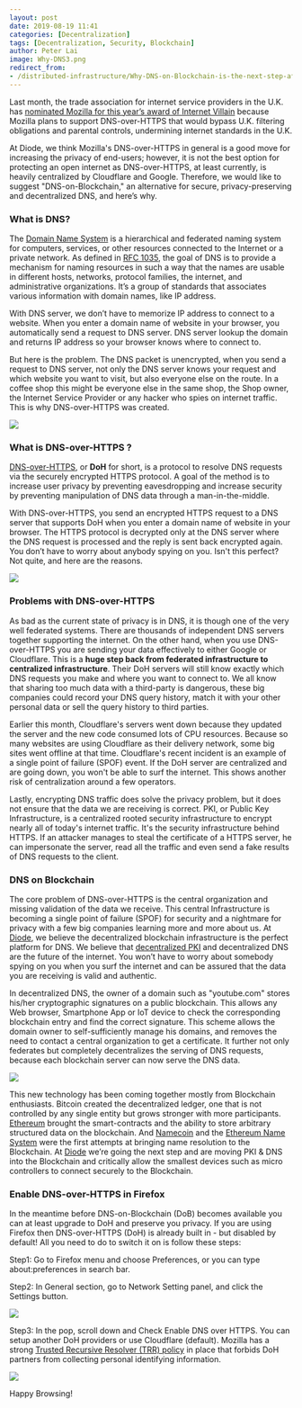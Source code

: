 ```yaml
---
layout: post
date: 2019-08-19 11:41
categories: [Decentralization]
tags: [Decentralization, Security, Blockchain]
author: Peter Lai
image: Why-DNS3.png
redirect_from:
- /distributed-infrastructure/Why-DNS-on-Blockchain-is-the-next-step-after-DNS-over-HTTPS-19231/
---
```


Last month, the trade association for internet service providers in the U.K. has [nominated Mozilla for this year’s award of Internet Villain](https://www.zdnet.com/article/uk-isp-group-names-mozilla-internet-villain-for-supporting-dns-over-https/) because Mozilla plans to support DNS-over-HTTPS that would bypass U.K. filtering obligations and parental controls, undermining internet standards in the U.K.

At Diode, we think Mozilla's DNS-over-HTTPS in general is a good move for increasing the privacy of end-users; however, it is not the best option for protecting an open internet as DNS-over-HTTPS, at least currently, is heavily centralized by Cloudflare and Google. Therefore, we would like to suggest "DNS-on-Blockchain," an alternative for secure, privacy-preserving and decentralized DNS, and here’s why.

### What is DNS?

The [Domain Name System](https://en.wikipedia.org/wiki/Domain_Name_System) is a hierarchical and federated naming system for computers, services, or other resources connected to the Internet or a private network. As defined in [RFC 1035](https://tools.ietf.org/html/rfc1035), the goal of DNS is to provide a mechanism for naming resources in such a way that the names are usable in different hosts, networks, protocol families, the internet, and administrative organizations. It’s a group of standards that associates various information with domain names, like IP address.

With DNS server, we don’t have to memorize IP address to connect to a website. When you enter a domain name of website in your browser, you automatically send a request to DNS server. DNS server lookup the domain and returns IP address so your browser knows where to connect to.

But here is the problem. The DNS packet is unencrypted, when you send a request to DNS server, not only the DNS server knows your request and which website you want to visit, but also everyone else on the route. In a coffee shop this might be everyone else in the same shop, the Shop owner, the Internet Service Provider or any hacker who spies on internet traffic. This is why DNS-over-HTTPS was created.

![](../assets/img/blog/Why-DNS1.png)

### What is DNS-over-HTTPS ?

[DNS-over-HTTPS](https://de.wikipedia.org/wiki/DNS_over_HTTPS), or **DoH** for short, is a protocol to resolve DNS requests via the securely encrypted HTTPS protocol. A goal of the method is to increase user privacy by preventing eavesdropping and increase security by preventing manipulation of DNS data through a man-in-the-middle.

With DNS-over-HTTPS, you send an encrypted HTTPS request to a DNS server that supports DoH when you enter a domain name of website in your browser. The HTTPS protocol is decrypted only at the DNS server where the DNS request is processed and the reply is sent back encrypted again. You don’t have to worry about anybody spying on you. Isn't this perfect? Not quite, and here are the reasons.

![](../assets/img/blog/Why-DNS2.png)

### Problems with DNS-over-HTTPS

As bad as the current state of privacy is in DNS, it is though one of the very well federated systems. There are thousands of independent DNS servers together supporting the internet. On the other hand, when you use DNS-over-HTTPS you are sending your data effectively to either Google or Cloudflare. This is a **huge step back from federated infrastructure to centralized infrastructure**. Their DoH servers will still know exactly which DNS requests you make and where you want to connect to. We all know that sharing too much data with a third-party is dangerous, these big companies could record your DNS query history, match it with your other personal data or sell the query history to third parties.

Earlier this month, Cloudflare's servers went down because they updated the server and the new code consumed lots of CPU resources. Because so many websites are using Cloudflare as their delivery network, some big sites went offline at that time. Cloudflare's recent incident is an example of a single point of failure (SPOF) event. If the DoH server are centralized and are going down, you won't be able to surf the internet. This shows another risk of centralization around a few operators.

Lastly, encrypting DNS traffic does solve the privacy problem, but it does not ensure that the data we are receiving is correct. PKI, or Public Key Infrastructure, is a centralized rooted security infrastructure to encrypt nearly all of today's internet traffic. It's the security infrastructure behind HTTPS. If an attacker manages to steal the certificate of a HTTPS server, he can impersonate the server, read all the traffic and even send a fake results of DNS requests to the client.

### DNS on Blockchain

The core problem of DNS-over-HTTPS is the central organization and missing validation of the data we receive. This central Infrastructure is becoming a single point of failure (SPOF) for security and a nightmare for privacy with a few big companies learning more and more about us. At [Diode](https://diode.io), we believe the decentralized blockchain infrastructure is the perfect platform for DNS. We believe that [decentralized PKI](https://hackernoon.com/decentralized-public-key-infrastructure-dpki-what-is-it-and-why-does-it-matter-babee9d88579) and decentralized DNS are the future of the internet. You won’t have to worry about somebody spying on you when you surf the internet and can be assured that the data you are receiving is valid and authentic.

In decentralized DNS, the owner of a domain such as "youtube.com" stores his/her cryptographic signatures on a public blockchain. This allows any Web browser, Smartphone App or IoT device to check the corresponding blockchain entry and find the correct signature. This scheme allows the domain owner to self-sufficiently manage his domains, and removes the need to contact a central organization to get a certificate. It further not only federates but completely decentralizes the serving of DNS requests, because each blockchain server can now serve the DNS data.

![](../assets/img/blog/Why-DNS3.png)

This new technology has been coming together mostly from Blockchain enthusiasts. Bitcoin created the decentralized ledger, one that is not controlled by any single entity but grows stronger with more participants. [Ethereum](https://www.ethereum.org/) brought the smart-contracts and the ability to store arbitrary structured data on the blockchain. And [Namecoin](https://www.namecoin.org/) and the [Ethereum Name System](https://ens.domains/) were the first attempts at bringing name resolution to the Blockchain. At [Diode](https://diode.io) we’re going the next step and are moving PKI & DNS into the Blockchain and critically allow the smallest devices such as micro controllers to connect securely to the Blockchain.

### Enable DNS-over-HTTPS in Firefox

In the meantime before DNS-on-Blockchain (DoB) becomes available you can at least upgrade to DoH and preserve you privacy. If you are using Firefox then DNS-over-HTTPS (DoH) is already built in - but disabled by default! All you need to do to switch it on is follow these steps:

Step1: Go to Firefox menu and choose Preferences, or you can type about:preferences in search bar.

Step2: In General section, go to Network Setting panel, and click the Settings button.

![](../assets/img/blog/Why-DNS4.png)

Step3: In the pop, scroll down and Check Enable DNS over HTTPS. You can setup another DoH providers or use Cloudflare (default). Mozilla has a strong [Trusted Recursive Resolver (TRR) policy](https://wiki.mozilla.org/Security/DOH-resolver-policy) in place that forbids DoH partners from collecting personal identifying information.

![](../assets/img/blog/Why-DNS5.png)

Happy Browsing!
